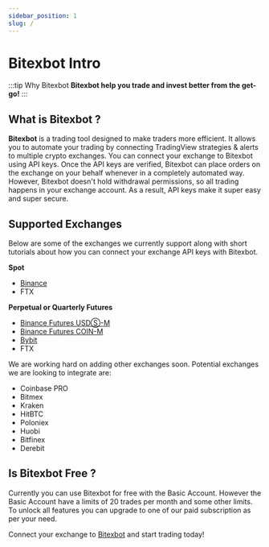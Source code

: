 ```yaml
---
sidebar_position: 1
slug: /
---
```


# Bitexbot Intro

:::tip Why Bitexbot
**Bitexbot help you trade and invest better from the get-go!**
:::

## What is Bitexbot ?

**Bitexbot** is a trading tool designed to make traders more efficient. It allows you to automate your trading by connecting TradingView strategies & alerts to multiple crypto exchanges. You can connect your exchange to Bitexbot using API keys. Once the API keys are verified, Bitexbot can place orders on the exchange on your behalf whenever in a completely automated way. However, Bitexbot doesn't hold withdrawal permissions, so all trading happens in your exchange account. As a result, API keys make it super easy and super secure.

## Supported Exchanges

Below are some of the exchanges we currently support along with short tutorials about how you can connect your exchange API keys with Bitexbot.

**Spot**
- [Binance](/exchange/binance)
- FTX

**Perpetual or Quarterly Futures**
- [Binance Futures USDⓈ-M](/exchange/binance)
- [Binance Futures COIN-M](/exchange/binance)
- [Bybit](/exchange/bybit)
- FTX

We are working hard on adding other exchanges soon. Potential exchanges we are looking to integrate are:
- Coinbase PRO
- Bitmex
- Kraken
- HitBTC
- Poloniex
- Huobi
- Bitfinex
- Derebit

## Is Bitexbot Free ?

Currently you can use Bitexbot for free with the Basic Account. However the Basic Account have a limits of 20 trades per month and some other limits. To unlock all features you can upgrade to one of our paid subscription as per your need.

Connect your exchange to [Bitexbot](https://www.bitexbot.org) and start trading today!
